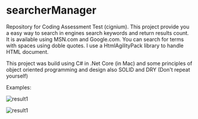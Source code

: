 # searcherManager
Repository for Coding Assessment Test (cignium).
This project provide you a easy way to search in engines search keywords and return results count.
It is available using MSN.com and Google.com. You can search for terms with spaces using doble quotes.
I use a HtmlAgilityPack library to handle HTML document.

This project was build using C# in .Net Core (in Mac) and some principles of object oriented programming and design also SOLID and DRY (Don't repeat yourself)

Examples:

![result1](https://user-images.githubusercontent.com/3922089/37933015-801c66da-3139-11e8-86b7-036f0eb4799f.png)

![result1](https://user-images.githubusercontent.com/3922089/37933103-c79e3bc8-3139-11e8-92d3-81287d42f725.png)
